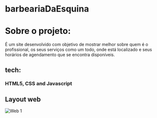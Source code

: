 # barbeariaDaEsquina

# Sobre o projeto:

É um site desenvolvido com objetivo de mostrar melhor sobre quem é o profissional, 
os seus serviços como um todo, 
onde está localizado e seus horários de agendamento 
que se encontra disponíveis.

## tech:
### HTML5, CSS and Javascript



## Layout web
![Web 1](https://github.com/bryancury3r/barbeariaDaEsquina/blob/master/assets/ezgif.com-gif-maker.gif)
